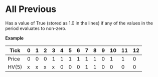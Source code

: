 # All Previous

Has a value of True (stored as 1.0 in the lines) if any of the values in the period evaluates to non-zero.

__Example__

| Tick  | 0 | 1 | 2 | 3 | 4 | 5 | 6 | 7 | 8 | 9 | 10 | 11 | 12 |
|-------|---|---|---|---|---|---|---|---|---|---|----|----|----|
| Price | 0 | 0 | 0 | 1 | 1 | 1 | 1 | 1 | 1 | 0 | 1  | 1  | 0  |
| HV(5) | x | x | x | x | 0 | 0 | 0 | 1 | 1 | 0 | 0  | 0  | 0  |